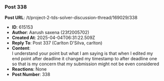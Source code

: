 ### Post 338
**Post URL**: /t/project-2-tds-solver-discussion-thread/169029/338
- **ID**: 615153
- **Author**: Aarush saxena  (23f2005702)
- **Created At**: 2025-04-04T06:31:22.509Z
- **Reply To**: Post 337 (Carlton D'Silva, carlton)
- **Content**:  
  I understand your point but what I am saying is that when I edited my end point after deadline it changed my timestamp to after deadline one so that is my concern that my submission might not be even considered
- **Reactions**: None
- **Post Number**: 338

